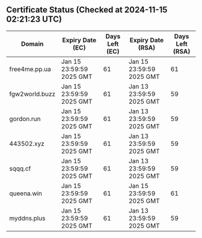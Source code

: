 ## Certificate Status (Checked at 2024-11-15 02:21:23 UTC)
| Domain | Expiry Date (EC) | Days Left (EC) | Expiry Date (RSA) | Days Left (RSA) |
|--------|-------------------|----------------|--------------------|--------------------|
| free4me.pp.ua | Jan 15 23:59:59 2025 GMT | 61 | Jan 15 23:59:59 2025 GMT | 61 |
| fgw2world.buzz | Jan 15 23:59:59 2025 GMT | 61 | Jan 13 23:59:59 2025 GMT | 59 |
| gordon.run | Jan 15 23:59:59 2025 GMT | 61 | Jan 13 23:59:59 2025 GMT | 59 |
| 443502.xyz | Jan 15 23:59:59 2025 GMT | 61 | Jan 13 23:59:59 2025 GMT | 59 |
| sqqq.cf | Jan 15 23:59:59 2025 GMT | 61 | Jan 13 23:59:59 2025 GMT | 59 |
| queena.win | Jan 15 23:59:59 2025 GMT | 61 | Jan 15 23:59:59 2025 GMT | 61 |
| myddns.plus | Jan 15 23:59:59 2025 GMT | 61 | Jan 13 23:59:59 2025 GMT | 59 |
